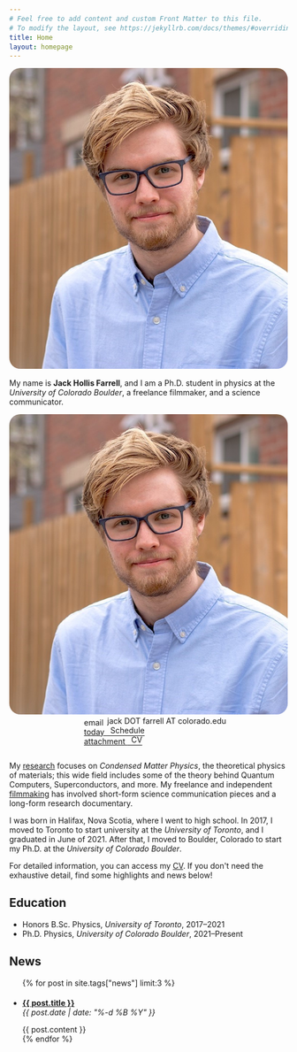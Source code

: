```yaml
---
# Feel free to add content and custom Front Matter to this file.
# To modify the layout, see https://jekyllrb.com/docs/themes/#overriding-theme-defaults
title: Home
layout: homepage
---
```

<!--
<div>
<span data-nosnippet>
<div style="margin-left:10%;margin-right:100">
<blockquote>I have known several Jacks, and they all, without exception, were more than usually plain.</blockquote>
<p style = "text-align: center;position:relative;top:-0.75em;margin-left:20px;margin-right:20px;z-index: -1;width:90%"> &mdash; Oscar Wilde's play <i>The Importance of Being Earnest</i></p>
</div>
-->
<!--
<div style = "width:100%;position:relative">
<blockquote>If there is an equation for a curve like a bell, there must be an an equation for one like a bluebell, and if a bluebell, why not a rose?  Do we believe nature is written in numbers?</blockquote>
<p style = "text-align:center;position:relative;top:-0.75em;margin-left:20px;margin-right:20px"> &mdash; Tom Stoppard's play <i>Arcadia</i></p>
</div>

</span>
</div>
-->


<div>


<div class = "laptop">
<center>

<img style = "border-radius:20px;" src="/assets/small_banner3.jpg">
</center>

</div>


<p>My name is <b>Jack Hollis Farrell</b>, and I am a Ph.D. student in physics at the <i>University of Colorado Boulder</i>, a freelance filmmaker, and a science communicator.
</p>

<div class = "small">
<center>

<img style = "border-radius:20px;" src="/assets/small_banner3.jpg">
</center>

</div>


<div style = "margin-bottom:30px">
<ul style="list-style-type:none;display: table;
    margin: 0 auto;
    text-align: left;">
<li>
<span class="material-icons" style = "position:relative;top:0.2em">
email</span>&ensp;jack DOT farrell AT colorado.edu
</li>
<li>
<a href = "/schedule">
<span class="material-icons" style = "position:relative;top:0.2em">
today
</span>&ensp;Schedule</a>
</li>
<li>
<a href = "/assets/CV.pdf">
<span class="material-icons" style = "position:relative;top:0.2em">
attachment
</span>&ensp;CV
</a>
</li>
</ul>
</div>

<!-- don't use the following section for the snippet -->
<span data-nosnippet>


<div style="clear:right"></div>


<p>My <a href = "/science/">research</a> focuses on <i>Condensed Matter Physics</i>, the theoretical physics of materials; this wide field includes some of the theory behind Quantum Computers, Superconductors, and more.  My freelance and independent <a href = "/film/">filmmaking</a> has involved short-form science communication pieces and a long-form research documentary.</p>

<p>I was born in Halifax, Nova Scotia, where I went to high school. In 2017, I moved to Toronto to start university at the <i>University of Toronto</i>, and I graduated in June of 2021.  After that, I moved to Boulder, Colorado to start my Ph.D. at the <i>University of Colorado Boulder</i>.</p>

<p>For detailed information, you can access my <a href = "/assets/CV.pdf">CV</a>.  If you don't need the exhaustive detail, find some highlights and news below!</p>


<h2>Education</h2>
<ul><li>Honors B.Sc. Physics, <i>University of Toronto</i>, 2017&ndash;2021</li>
<li>Ph.D. Physics, <i>University of Colorado Boulder</i>, 2021&ndash;Present</li></ul>

<h2>News</h2>
<ul>
{% for post in site.tags["news"] limit:3 %}
<li><a href = "{{post.url}}"><h4 style="margin-bottom:0px">{{ post.title }}</h4></a>
<div style="margin-bottom:1em;font-size:14px"><i>{{ post.date | date: "%-d %B %Y" }}</i></div>
{{ post.content }}
</li>
{% endfor %}
</ul>


<!--
## More about Me
### Science
I am interested in *Condensed Matter Physics* on the theoretical side.  I got into physics in high school by reading lots of so-called "popular" books on the subject.  You can find a list of my favourites here.

### Filmmaking
 I've been making movies with my friends since around middle school.  For the past few years, in addition to my creative film projects, I have been exploring documentary and nonfiction filmmaking.  Lots of examples are on the <a href = "/film/">film</a> page.

### Other Interests
- *Comics:* I am a big fan of comic books and comic book movies.  There are lots of great stores in Toronto.  My "pull file" is set up at The Beguiling in toronto.  This is a great.  If you're interested for some reason, feel free to check out my (usually updated) list of books I'm following right now!
-->
